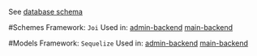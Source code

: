 See [database schema](https://github.com/WorkQuest/database-models/tree/master/database-schema.png)

#Schemes
Framework: ``Joi``
Used in:
[admin-backend](https://github.com/workQuest/admin-backend/)
[main-backend](https://github.com/workQuest/backend-development/)


#Models
Framework: ``Sequelize``
Used in:
[admin-backend](https://github.com/workQuest/admin-backend/)
[main-backend](https://github.com/workQuest/backend-development/)



